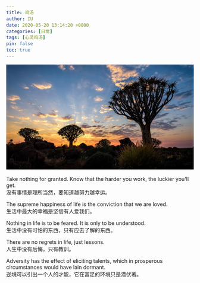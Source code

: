 ```yaml
---
title: 鸡汤
author: IU
date: 2020-05-20 13:14:20 +0800
categories: [日常]
tags: [心灵鸡汤]
pin: false
toc: true
---
```


![ ](/assets/img/sample/日常/img_0.jpg)

<p class="note-purple">
    Take nothing for granted. Know that the harder you work, the luckier you'll get.<br>
    没有事情是理所当然，要知道越努力越幸运。
</p>
<p class="note-yellow">
    The supreme happiness of life is the conviction that we are loved.<br>
    生活中最大的幸福是坚信有人爱我们。
</p>
<p class="note-orange">
    Nothing in life is to be feared. It is only to be understood.<br>
    生活中没有可怕的东西，只有应去了解的东西。
</p>
<p class="note-pink">
    There are no regrets in life, just lessons.<br>
    人生中没有后悔，只有教训。
</p>
<p class="note-red">
    Adversity has the effect of eliciting talents, which in prosperous circumstances would have lain dormant.<br>
    逆境可以引出一个人的才能，它在富足的环境只是潜伏著。
</p>